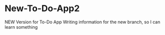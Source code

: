 # New-To-Do-App2
NEW Version for To-Do App
Writing information for the new branch, so I can learn something
